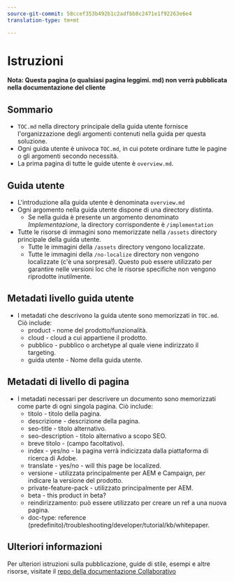 ```yaml
---
source-git-commit: 58ccef353b492b1c2adfbb8c2471e1f92263e6e4
translation-type: tm+mt

---
```

# Istruzioni

**Nota: Questa pagina (o qualsiasi pagina leggimi. md) non verrà pubblicata nella documentazione del cliente**

## Sommario

+ `TOC.md` nella directory principale della guida utente fornisce l&#39;organizzazione degli argomenti contenuti nella guida per questa soluzione.
+ Ogni guida utente è univoca `TOC.md`, in cui potete ordinare tutte le pagine o gli argomenti secondo necessità.
+ La prima pagina di tutte le guide utente è `overview.md`.

## Guida utente

+ L&#39;introduzione alla guida utente è denominata `overview.md`
+ Ogni argomento nella guida utente dispone di una directory distinta.
   + Se nella guida è presente un argomento denominato *Implementazione*, la directory corrispondente è `/implementation`
+ Tutte le risorse di immagini sono memorizzate nella `/assets` directory principale della guida utente.
   + Tutte le immagini della `/assets` directory vengono localizzate.
   + Tutte le immagini della `/no-localize` directory non vengono localizzate (c&#39;è una sorpresa!). Questo può essere utilizzato per garantire nelle versioni loc che le risorse specifiche non vengono riprodotte inutilmente.

## Metadati livello guida utente

+ I metadati che descrivono la guida utente sono memorizzati in `TOC.md`. Ciò include:
   + product - nome del prodotto/funzionalità.
   + cloud - cloud a cui appartiene il prodotto.
   + pubblico - pubblico o archetype al quale viene indirizzato il targeting.
   + guida utente - Nome della guida utente.

## Metadati di livello di pagina

+ I metadati necessari per descrivere un documento sono memorizzati come parte di ogni singola pagina. Ciò include:
   + titolo - titolo della pagina.
   + descrizione - descrizione della pagina.
   + seo-title - titolo alternativo.
   + seo-description - titolo alternativo a scopo SEO.
   + breve titolo - (campo facoltativo).
   + index - yes/no - la pagina verrà indicizzata dalla piattaforma di ricerca di Adobe.
   + translate - yes/no - will this page be localized.
   + versione - utilizzata principalmente per AEM e Campaign, per indicare la versione del prodotto.
   + private-feature-pack - utilizzato principalmente per AEM.
   + beta - this product in beta?
   + reindirizzamento: può essere utilizzato per creare un ref a una nuova pagina.
   + doc-type: reference (predefinito)/troubleshooting/developer/tutorial/kb/whitepaper.

## Ulteriori informazioni

Per ulteriori istruzioni sulla pubblicazione, guide di stile, esempi e altre risorse, visitate il [repo della documentazione Collaborativo](https://git.corp.adobe.com/AdobeDocs/collaborative-doc-instructions)
